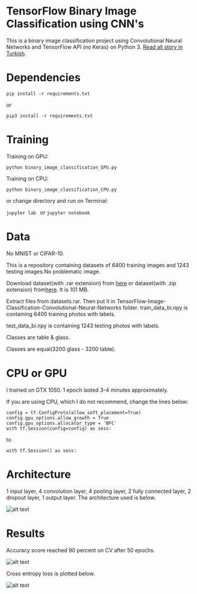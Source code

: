 # TensorFlow Binary Image Classification using CNN's
This is a binary image classification project using Convolutional Neural Networks and TensorFlow API (no Keras) on Python 3.
[Read all story in Turkish](https://medium.com/@mubuyuk51/tensorflow-i%CC%87le-i%CC%87kili-binary-resim-s%C4%B1n%C4%B1fland%C4%B1rma-69b15085f92c).
# Dependencies

```pip install -r requirements.txt```

or

```pip3 install -r requirements.txt```

# Training
Training on GPU:

```python binary_image_classification_GPU.py ```

Training on CPU:

```python binary_image_classification_CPU.py ```

or change directory and run on Terminal:

```jupyter lab ``` or ```jupyter notebook ```

# Data
No MNIST or CIFAR-10.

This is a repository containing datasets of 6400 training images and 1243 testing images.No problematic image.

Download dataset(with .rar extension) from [here](
https://www.dropbox.com/s/ezmsiz0p364shxz/datasets.rar?dl=0) or dataset(with .zip extension) from[here](
https://www.dropbox.com/s/cx6f238aoxjem6j/datasets_zip.zip?dl=0).
It is 101 MB.

Extract files from datasets.rar. Then put it in TensorFlow-Image-Classification-Convolutional-Neural-Networks folder.
train_data_bi.npy is containing 6400 training photos with labels.

test_data_bi.npy is containing 1243 testing photos with labels.

Classes are table & glass.

Classes are equal(3200 glass - 3200 table). 

# CPU or GPU
I trained on GTX 1050. 1 epoch lasted 3-4 minutes approximately.

If you are using CPU, which I do not recommend, change the lines below:
```
config = tf.ConfigProto(allow_soft_placement=True)
config.gpu_options.allow_growth = True
config.gpu_options.allocator_type = 'BFC'
with tf.Session(config=config) as sess:
```
to
```
with tf.Session() as sess:
```
# Architecture

1 input layer, 4 convolution layer, 4 pooling layer, 2 fully connected layer, 2 dropout layer, 1 output layer. The architecture used is below.

![alt text](https://github.com/MuhammedBuyukkinaci/TensorFlow-Image-Classification-Convolutional-Neural-Networks/blob/master/MY_ARCHITECTURE.png) 

# Results
Accuracy score reached 90 percent on CV after 50 epochs.

![alt text](https://github.com/MuhammedBuyukkinaci/TensorFlow-Image-Classification-Convolutional-Neural-Networks/blob/master/accuracy.png)

Cross entropy loss is plotted below.

![alt text](https://github.com/MuhammedBuyukkinaci/TensorFlow-Image-Classification-Convolutional-Neural-Networks/blob/master/loss.png)

